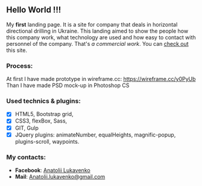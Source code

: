 ## Hello World !!! 
My **first** landing page.
It is a site for company that deals in horizontal directional drilling in Ukraine.
This landing aimed to show the people  how this company work, what technology are used and how 
easy to contact with personnel of the company. That's *a commercial work*. 
You can [check out](http://bur-kut.com.ua/) this site.

### Process:
At first I have made prototype in wireframe.cc:
https://wireframe.cc/y0PyUb
Than I have made PSD mock-up in Photoshop CS

### Used technics & plugins:
- [x] HTML5, Bootstrap grid,
- [x] CSS3, flexBox, Sass, 
- [x] GIT, Gulp
- [x] JQuery plugins: animateNumber, equalHeights, magnific-popup, plugins-scroll, waypoints.

### My contacts: 
- **Facebook**: [Anatolii Lukavenko](https://www.facebook.com/profile.php?id=100004768836692)
- **Mail**: Anatolii.lukavenko@gmail.com

